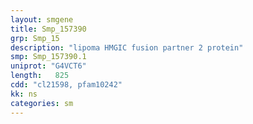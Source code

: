 ```yaml
---
layout: smgene
title: Smp_157390
grp: Smp_15
description: "lipoma HMGIC fusion partner 2 protein"
smp: Smp_157390.1
uniprot: "G4VCT6"
length:   825
cdd: "cl21598, pfam10242"
kk: ns
categories: sm
---
```

